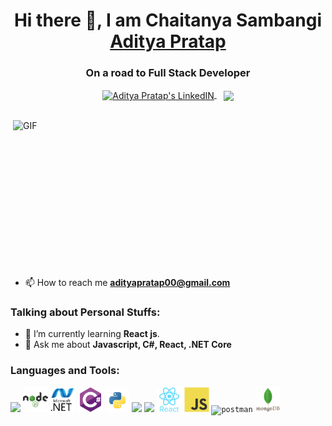 <h1 align="center">Hi there 👋, I am Chaitanya Sambangi
  <div class="badge-base LI-profile-badge" 
       data-locale="en_US" 
       data-size="medium" 
       data-theme="dark" 
       data-type="VERTICAL" 
       data-vanity="adityapratap00" 
       data-version="v1">
    <a class="badge-base__link LI-simple-link" href="https://in.linkedin.com/in/adityapratap00?trk=profile-badge">
      Aditya Pratap
    </a>
  </div>
</h1>

<h3 align="center">On a road to Full Stack Developer</h3>

<p align="center">
  <a href="https://www.linkedin.com/in/adityapratap00/">
    <img align="center" alt="Aditya Pratap's LinkedIN" height="30px" width="25px" src="https://cdn.jsdelivr.net/npm/simple-icons@v3/icons/linkedin.svg" />
  </a>&ensp;

  <img height="22" align='center' src="https://visitor-badge.laobi.icu/badge?page_id=AdityaPratap.visitor-badge">
</p>

<br />

<img align="right" alt="GIF" src="https://github.com/abhisheknaiidu/abhisheknaiidu/blob/master/code.gif?raw=true" width="500" height="250" />

- 📫 How to reach me **adityapratap00@gmail.com**

### **Talking about Personal Stuffs:**

- 🌱 I’m currently learning <b>React js</b>.<br> 
- 💬 Ask me about **Javascript, C#, React, .NET Core**

### **Languages and Tools:**  

<code><img height="38" src="https://user-images.githubusercontent.com/56729873/91666041-81a3eb00-eb17-11ea-8142-a049c30b3083.png"></code>
<code><img src="https://raw.githubusercontent.com/devicons/devicon/master/icons/nodejs/nodejs-original-wordmark.svg" alt="nodejs" width="40" height="40"/></code>
<code><img src="https://raw.githubusercontent.com/devicons/devicon/master/icons/dot-net/dot-net-original-wordmark.svg" alt="dotnet" width="40" height="40"/></code>
<code><img src="https://raw.githubusercontent.com/devicons/devicon/master/icons/csharp/csharp-original.svg" alt="csharp" width="40" height="40"/></code>
<code><img height="38" src="https://raw.githubusercontent.com/github/explore/80688e429a7d4ef2fca1e82350fe8e3517d3494d/topics/python/python.png"></code>
<code><img height="38" src="https://user-images.githubusercontent.com/56729873/91666227-ba908f80-eb18-11ea-9118-fdc1a845195b.png"></code>
<code><img height="38" src="https://user-images.githubusercontent.com/56729873/91666238-ced48c80-eb18-11ea-8279-66d4fbc90cc3.png"></code>
<code><img src="https://raw.githubusercontent.com/devicons/devicon/master/icons/react/react-original-wordmark.svg" alt="react" width="40" height="40"/></code>
<code><img src="https://raw.githubusercontent.com/devicons/devicon/master/icons/javascript/javascript-original.svg" alt="javascript" width="40" height="40"/></code>
<code><img src="https://www.vectorlogo.zone/logos/getpostman/getpostman-icon.svg" alt="postman" width="40" height="40"/></code>
<code><img src="https://raw.githubusercontent.com/devicons/devicon/master/icons/mongodb/mongodb-original-wordmark.svg" alt="mongodb" width="40" height="40"/></code>
